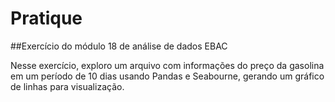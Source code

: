 
# Pratique
##Exercício do módulo 18 de análise de dados EBAC

Nesse exercício, exploro um arquivo com informações do preço da gasolina em um período de 10 dias usando Pandas e Seabourne, gerando um gráfico de linhas para visualização.
